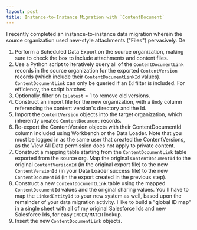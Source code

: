 ```yaml
---
layout: post
title: Instance-to-Instance Migration with `ContentDocument` 
---
```


I recently completed an instance-to-instance data migration wherein the source organization used new-style attachments ("Files") pervasively. De

1. Perform a Scheduled Data Export on the source organization, making sure to check the box to include attachments and content files.
1. Use a Python script to iteratively query all of the `ContentDocumentLink` records in the source organization for the exported `ContentVersion` records (which include their `ContentDocumentLinkId` values). `ContentDocumentLink` can only be queried if an `Id` filter is included. For efficiency, the script batches 
1. Optionally, filter on `IsLatest` = 1 to remove old versions. 
1. Construct an import file for the new organization, with a `Body` column referencing the content version's directory and the Id.
1. Import the `ContentVersion` objects into the target organization, which inherently creates `ContentDocument` records.
1. Re-export the ContentVersion objects with their ContentDocumentId column included using Workbench or the Data Loader. Note that you must be logged in as the same user that created the ContentVersions, as the View All Data permission does not apply to private content.
1. Construct a mapping table starting from the `ContentDocumentLink` table exported from the source org. Map the original `ContentDocumentId` to the original `ContentVersionId` (in the original export file) to the new `ContentVersionId` (in your Data Loader success file) to the new `ContentDocumentId` (in the export created in the previous step).
1. Construct a new `ContentDocumentLink` table using the mapped `ContentDocumentId` values and the original sharing values. You'll have to map the `LinkedEntityId` to your new system as well, based upon the remainder of your data migration activity. I like to build a "global ID map" in a single sheet with all of my original Salesforce Ids and new Salesforce Ids, for easy `INDEX/MATCH` lookup.
1. Insert the new `ContentDocumentLink` objects.
